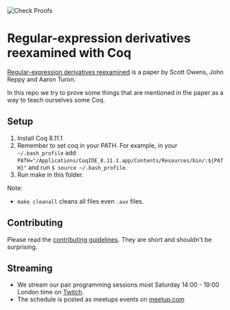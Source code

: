 ![Check Proofs](https://github.com/awalterschulze/regex-reexamined-coq/workflows/Check%20Proofs/badge.svg)

# Regular-expression derivatives reexamined with Coq

[Regular-expression derivatives reexamined](https://www.ccs.neu.edu/home/turon/re-deriv.pdf) is a paper by Scott Owens, John Reppy and Aaron Turon.

In this repo we try to prove some things that are mentioned in the paper as a way to teach ourselves some Coq.

## Setup

1. Install Coq 8.11.1
2. Remember to set coq in your PATH. For example, in your `~/.bash_profile` add `PATH="/Applications/CoqIDE_8.11.1.app/Contents/Resources/bin/:${PATH}"` and run `$ source ~/.bash_profile`.
3. Run make in this folder.

Note:

 - `make cleanall` cleans all files even `.aux` files.

## Contributing

Please read the [contributing guidelines](https://github.com/awalterschulze/regex-reexamined-coq/blob/master/CONTRIBUTING.md).  They are short and shouldn't be surprising.

## Streaming

  - We stream our pair programming sessions most Saturday 14:00 - 19:00 London time on [Twitch](https://www.twitch.tv/awalterschulze).
  - The schedule is posted as meetups events on [meetup.com](https://www.meetup.com/London-TyDD/)
